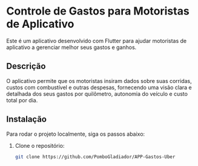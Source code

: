# Controle de Gastos para Motoristas de Aplicativo

Este é um aplicativo desenvolvido com Flutter para ajudar motoristas de aplicativo a gerenciar melhor seus gastos e ganhos.

## Descrição

O aplicativo permite que os motoristas insiram dados sobre suas corridas, custos com combustível e outras despesas, fornecendo uma visão clara e detalhada dos seus gastos por quilômetro, autonomia do veículo e custo total por dia.

## Instalação

Para rodar o projeto localmente, siga os passos abaixo:

1. Clone o repositório:
   ```sh
   git clone https://github.com/PomboGladiador/APP-Gastos-Uber
